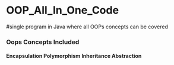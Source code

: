 # OOP_All_In_One_Code
#single program in Java where all OOPs concepts can be covered

<h3>Oops Concepts Included</h3>
<h4>
Encapsulation
Polymorphism
Inheritance
Abstraction
  </h4>
